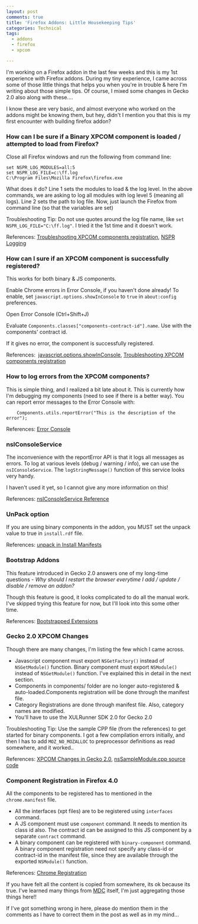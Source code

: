 ```yaml
---
layout: post
comments: true
title: 'Firefox Addons: Little Housekeeping Tips'
categories: Technical
tags:
  - addons
  - firefox
  - xpcom

---
```


I'm working on a Firefox addon in the last few weeks and this is my 1st experience with Firefox addons. During my tiny experience, I came across some of those little things that helps you when you're in trouble & here I'm writing about those simple tips. Of course, I mixed some changes in Gecko 2.0 also along with these....

I know these are very basic, and almost everyone who worked on the addons might be knowing them, but hey, didn't I mention you that this is my first encounter with building firefox addon?

### How can I be sure if a Binary XPCOM component is loaded / attempted to load from Firefox?

Close all Firefox windows and run the following from command line:
```
set NSPR_LOG_MODULES=all:5  
set NSPR_LOG_FILE=c:\ff.log  
C:\Program Files\Mozilla Firefox\firefox.exe  
```

What does it do? Line 1 sets the modules to load & the log level. In the above commands, we are asking to log all modules with log level 5 (meaning all logs). Line 2 sets the path to log file. Now, just launch the Firefox from command line (so that the variables are set)

Troubleshooting Tip: Do not use quotes around the log file name, like `set NSPR_LOG_FILE="C:\ff.log"`. I tried it the 1st time and it doesn't work.

References: <a title="MDC: Troubleshooting XPCOM components registration" href="https://developer.mozilla.org/en/Troubleshooting_XPCOM_components_registration">Troubleshooting XPCOM components registration</a>, <a title="NSPR Reference: Logging" href="http://www.mozilla.org/projects/nspr/reference/html/prlog.html">NSPR Logging</a>

### How can I sure if an XPCOM component is successfully registered?

This works for both binary & JS components.

Enable Chrome errors in Error Console, if you haven't done already! To enable, set `javascript.options.showInConsole` to `true` in `about:config` preferences.

Open Error Console (Ctrl+Shift+J)

Evaluate `Components.classes["components-contract-id"].name`. Use with the components' contract id.

If it gives no error, the component is successfully registered.

References:  <a href="http://kb.mozillazine.org/Javascript.options.showInConsole">javascript.options.showInConsole</a>,  <a title="MDC: Troubleshooting XPCOM components registration" href="https://developer.mozilla.org/en/Troubleshooting_XPCOM_components_registration">Troubleshooting XPCOM components registration</a>

### How to log errors from the XPCOM components?

This is simple thing, and I realized a bit late about it. This is currently how I'm debugging my components (need to see if there is a better way). You can report error messages to the Error Console with:

```
    Components.utils.reportError("This is the description of the error");
```

References: <a title="Error Console - MDC Doc Center" href="https://developer.mozilla.org/en/Error_Console">Error Console</a>

### nsIConsoleService

The inconvenience with the reportError API is that it logs all messages as errors. To log at various levels (debug / warning / info), we can use the `nsIConsoleService`. The `logStringMessage()` function of this service looks very handy.

I haven't used it yet, so I cannot give any more information on this!

References: <a title="nsIConsoleService Documentation on MDC" href="https://developer.mozilla.org/en/XPCOM_Interface_Reference/nsIConsoleService">nsIConsoleService Reference</a>

### UnPack option

If you are using binary components in the addon, you MUST set the unpack value to true in `install.rdf` file.

References: <a href="https://developer.mozilla.org/en/Install_Manifests#unpack">unpack in Install Manifests</a>

### Bootstrap Addons

This feature introduced in Gecko 2.0 answers one of my long-time questions - <em>Why should I restart the browser everytime I add / update / disable / remove an addon?</em>

Though this feature is good, it looks complicated to do all the manual work. I've skipped trying this feature for now, but I'll look into this some other time.

References: <a href="https://developer.mozilla.org/en/Extensions/Bootstrapped_extensions">Bootstrapped Extensions</a>

### Gecko 2.0 XPCOM Changes

Though there are many changes, I'm listing the few which I came across.

- Javascript component must export `NSGetFactory()` instead of `NSGetModule()` function. Binary component must export `NSModule()` instead of `NSGetModule()` function. I've explained this in detail in the next section.
- Components in components/ folder are no longer auto-registered & auto-loaded.Components registration will be done through the manifest file.
- Category Registrations are done through manifest file. Also, category names are modified.
- You'll have to use the XULRunner SDK 2.0 for Gecko 2.0

Troubleshooting Tip: Use the sample CPP file (from the references) to get started for binary components. I got a few compilation errors initially, and then I has to add `MOZ_NO_MOZALLOC` to preprocessor definitions as read somewhere, and it worked..

References: <a title="XPCOM Changes in Gecko 2.0" href="https://developer.mozilla.org/en/XPCOM/XPCOM_changes_in_Gecko_2.0">XPCOM Changes in Gecko 2.0</a>, <a href="http://mxr.mozilla.org/mozilla-central/source/xpcom/sample/nsSampleModule.cpp">nsSampleModule.cpp source code</a>

### Component Registration in Firefox 4.0

All the components to be registered has to mentioned in the `chrome.manifest` file.

- All the interfaces (xpt files) are to be registered using `interfaces` command.
- A JS component must use `component` command. It needs to mention its class id also. The contract id can be assigned to this JS component by a separate `contract` command.
- A binary component can be registered with `binary-component` command. A binary component registration need not specify any class-id or contract-id in the manifest file, since they are available through the exported `NSModule()` function.

References: <a href="https://developer.mozilla.org/en/Chrome_Registration">Chrome Registration</a>

If you have felt all the content is copied from somewhere, its ok because its true. I've learned many things from <a title="Mozilla Developer Center" href="https://developer.mozilla.org">MDC</a> itself, I'm just aggregating those things here!!

If I've got something wrong in here, please do mention them in the comments as I have to correct them in the post as well as in my mind...